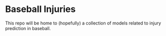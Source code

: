 # Baseball Injuries

This repo will be home to (hopefully) a collection of models related to injury prediction in baseball.
